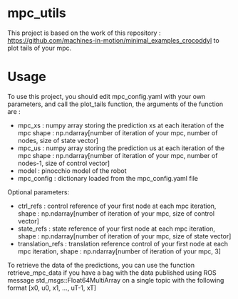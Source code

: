# mpc_utils
This project is based on the work of this repository : https://github.com/machines-in-motion/minimal_examples_crocoddyl to plot tails of your mpc.

# Usage
To use this project, you should edit mpc_config.yaml with your own parameters, and call the plot_tails function, the arguments of the function are :
- mpc_xs : numpy array storing the prediction xs at each iteration of the mpc
    shape : np.ndarray[number of iteration of your mpc, number of nodes, size of state vector]
- mpc_us : numpy array storing the prediction us at each iteration of the mpc
    shape : np.ndarray[number of iteration of your mpc, number of nodes-1, size of control vector]
- model : pinocchio model of the robot
- mpc_config : dictionary loaded from the mpc_config.yaml file

Optional parameters:
- ctrl_refs : control reference of your first node at each mpc iteration,
    shape : np.ndarray[number of iteration of your mpc, size of control vector]
- state_refs : state reference of your first node at each mpc iteration,
    shape : np.ndarray[number of iteration of your mpc, size of state vector]
- translation_refs : translation reference control of your first node at each mpc iteration,
    shape : np.ndarray[number of iteration of your mpc, 3]

To retrieve the data of the predictions, you can use the function retrieve_mpc_data if you have a bag with the data published using ROS message std_msgs::Float64MultiArray on a single topic with the following format [x0, u0, x1, ..., uT-1, xT]
